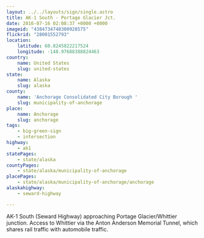 ```yaml
---
layout: ../../layouts/sign/single.astro
title: AK-1 South - Portage Glacier Jct.
date: 2016-07-16 02:08:37 +0000 +0000
imageid: "4384734748300928575"
flickrid: "28001552793"
location:
    latitude: 60.8245822217524
    longitude: -148.97688388824463
country:
    name: United States
    slug: united-states
state:
    name: Alaska
    slug: alaska
county:
    name: 'Anchorage Consolidated City Borough '
    slug: municipality-of-anchorage
place:
    name: Anchorage
    slug: anchorage
tags:
    - big-green-sign
    - intersection
highway:
    - ak1
statePages:
    - state/alaska
countyPages:
    - state/alaska/municipality-of-anchorage
placePages:
    - state/alaska/municipality-of-anchorage/anchorage
alaskahighway:
    - seward-highway

---
```

AK-1 South (Seward Highway) approaching Portage Glacier/Whittier junction.  Access to Whittier via the Anton Anderson Memorial Tunnel, which shares rail traffic with automobile traffic.
